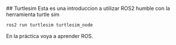 ## Turtlesim 
Esta es una introduccion a utilizar ROS2 humble con la herramienta turtle sim
```bash
ros2 run turtlesim turtlesim_node
```
En la práctica voya a aprender ROS.
